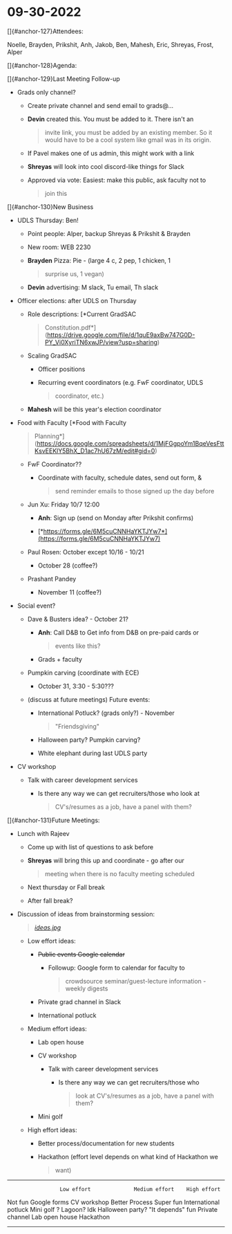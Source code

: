 # 09-30-2022

[]{#anchor-127}Attendees:

Noelle, Brayden, Prikshit, Anh, Jakob, Ben, Mahesh, Eric, Shreyas,
Frost, Alper

[]{#anchor-128}Agenda:

[]{#anchor-129}Last Meeting Follow-up

-   Grads only channel?

    -   Create private channel and send email to grads@\...

    -   **Devin** created this. You must be added to it. There isn't an
        > invite link, you must be added by an existing member. So it
        > would have to be a cool system like gmail was in its origin.

    -   If Pavel makes one of us admin, this might work with a link

    -   **Shreyas** will look into cool discord-like things for Slack

    -   Approved via vote: Easiest: make this public, ask faculty not to
        > join this

[]{#anchor-130}New Business

-   UDLS Thursday: Ben!

    -   Point people: Alper, backup Shreyas & Prikshit & Brayden

    -   New room: WEB 2230

    -   **Brayden** Pizza: Pie - (large 4 c, 2 pep, 1 chicken, 1
        > surprise us, 1 vegan)

    -   **Devin** advertising: M slack, Tu email, Th slack

-   Officer elections: after UDLS on Thursday

    -   Role descriptions: [*Current GradSAC
        > Constitution.pdf*](https://drive.google.com/file/d/1quE9axBw747G0D-PY_Vi0XyriTN6xwJP/view?usp=sharing)

    -   Scaling GradSAC

        -   Officer positions

        -   Recurring event coordinators (e.g. FwF coordinator, UDLS
            > coordinator, etc.)

    -   **Mahesh** will be this year's election coordinator

-   Food with Faculty [*Food with Faculty
    > Planning*](https://docs.google.com/spreadsheets/d/1MjFGgpoYm1BqeVesFttKsvEEKlY5BhX_D1ac7hU67zM/edit#gid=0)

    -   FwF Coordinator??

        -   Coordinate with faculty, schedule dates, send out form, &
            > send reminder emails to those signed up the day before

    -   Jun Xu: Friday 10/7 12:00

        -   **Anh**: Sign up (send on Monday after Prikshit confirms)

        -   [*https://forms.gle/6M5cuCNNHaYKTJYw7*](https://forms.gle/6M5cuCNNHaYKTJYw7)

    -   Paul Rosen: October except 10/16 - 10/21

        -   October 28 (coffee?)

    -   Prashant Pandey

        -   November 11 (coffee?)

-   Social event?

    -   Dave & Busters idea? - October 21?

        -   **Anh**: Call D&B to Get info from D&B on pre-paid cards or
            > events like this?

        -   Grads + faculty

    -   Pumpkin carving (coordinate with ECE)

        -   October 31, 3:30 - 5:30???

    -   (discuss at future meetings) Future events:

        -   International Potluck? (grads only?) - November
            > "Friendsgiving"

        -   Halloween party? Pumpkin carving?

        -   White elephant during last UDLS party

-   CV workshop

    -   Talk with career development services

        -   Is there any way we can get recruiters/those who look at
            > CV's/resumes as a job, have a panel with them?

[]{#anchor-131}Future Meetings:

-   Lunch with Rajeev

    -   Come up with list of questions to ask before

    -   **Shreyas** will bring this up and coordinate - go after our
        > meeting when there is no faculty meeting scheduled

    -   Next thursday or Fall break

    -   After fall break?

-   Discussion of ideas from brainstorming session:
    > [*ideas.jpg*](https://drive.google.com/file/d/1a4F6kyPtNa7SJ6nhY8RYnAaFFF-GQ_RP/view?usp=sharing)

    -   Low effort ideas:

        -   ~~Public events Google calendar~~

            -   Followup: Google form to calendar for faculty to
                > crowdsource seminar/guest-lecture information - weekly
                > digests

        -   Private grad channel in Slack

        -   International potluck

    -   Medium effort ideas:

        -   Lab open house

        -   CV workshop

            -   Talk with career development services

                -   Is there any way we can get recruiters/those who
                    > look at CV's/resumes as a job, have a panel with
                    > them?

        -   Mini golf

    -   High effort ideas:

        -   Better process/documentation for new students

        -   Hackathon (effort level depends on what kind of Hackathon we
            > want)

  ------------------ ----------------------- ---------------- --------------------------------
                     Low effort              Medium effort    High effort
  Not fun            Google forms            CV workshop      Better Process
  Super fun          International potluck   Mini golf        ? Lagoon? Idk Halloween party?
  "It depends" fun   Private channel         Lab open house   Hackathon
  ------------------ ----------------------- ---------------- --------------------------------

